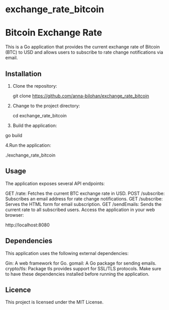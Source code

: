 # exchange_rate_bitcoin


# Bitcoin Exchange Rate

This is a Go application that provides the current exchange rate of Bitcoin (BTC) to USD and allows users to subscribe to rate change notifications via email.

## Installation

1. Clone the repository:

   git clone https://github.com/anna-bilohan/exchange_rate_bitcoin
   
2. Change to the project directory:

   cd exchange_rate_bitcoin
   
3. Build the application:

  go build
  
4.Run the application:

  ./exchange_rate_bitcoin
  
## Usage
The application exposes several API endpoints:

GET /rate: Fetches the current BTC exchange rate in USD.
POST /subscribe: Subscribes an email address for rate change notifications.
GET /subscribe: Serves the HTML form for email subscription.
GET /sendEmails: Sends the current rate to all subscribed users.
Access the application in your web browser:

http://localhost:8080

## Dependencies
This application uses the following external dependencies:

Gin: A web framework for Go.
gomail: A Go package for sending emails.
crypto/tls: Package tls provides support for SSL/TLS protocols.
Make sure to have these dependencies installed before running the application.

## Licence
This project is licensed under the MIT License.
